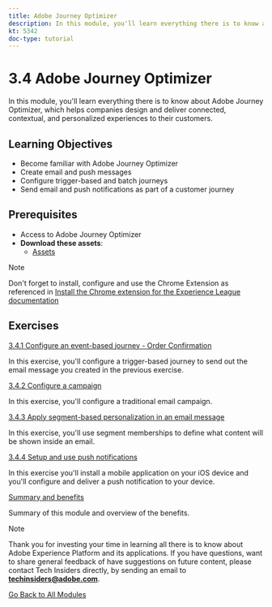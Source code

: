 ```yaml
---
title: Adobe Journey Optimizer
description: In this module, you'll learn everything there is to know about Journey Optimizer, which helps companies design and deliver connected, contextual, and personalized experiences to their customers.
kt: 5342
doc-type: tutorial
---
```

# 3.4 Adobe Journey Optimizer

In this module, you'll learn everything there is to know about Adobe Journey Optimizer, which helps companies design and deliver connected, contextual, and personalized experiences to their customers.

## Learning Objectives

- Become familiar with Adobe Journey Optimizer
- Create email and push messages
- Configure trigger-based and batch journeys
- Send email and push notifications as part of a customer journey

## Prerequisites

- Access to Adobe Journey Optimizer
- **Download these assets**:
  - [Assets](./../../../assets/ajo/CitiSignal-images.zip)

>[!NOTE]
>
>Don't forget to install, configure and use the Chrome Extension as referenced in [Install the Chrome extension for the Experience League documentation](../../gettingstarted/gettingstarted/ex1.md)

## Exercises

[3.4.1 Configure an event-based journey - Order Confirmation](./ex1.md)

In this exercise, you'll configure a trigger-based journey to send out the email message you created in the previous exercise.

[3.4.2 Configure a campaign](./ex2.md)

In this exercise, you'll configure a traditional email campaign.

[3.4.3 Apply segment-based personalization in an email message](./ex3.md)

In this exercise, you'll use segment memberships to define what content will be shown inside an email.

[3.4.4 Setup and use push notifications](./ex4.md)

In this exercise you'll install a mobile application on your iOS device and you'll configure and deliver a push notification to your device.

[Summary and benefits](./summary.md)

Summary of this module and overview of the benefits.

>[!NOTE]
>
>Thank you for investing your time in learning all there is to know about Adobe Experience Platform and its applications. If you have questions, want to share general feedback of have suggestions on future content, please contact Tech Insiders directly, by sending an email to **techinsiders@adobe.com**.

[Go Back to All Modules](../../../overview.md)
